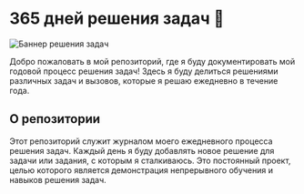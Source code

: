 # 365 дней решения задач 🚀

![Баннер решения задач](ссылка-на-ваше-изображение)

Добро пожаловать в мой репозиторий, где я буду документировать мой годовой процесс решения задач! Здесь я буду делиться решениями различных задач и вызовов, которые я решаю ежедневно в течение года.

## О репозитории
Этот репозиторий служит журналом моего ежедневного процесса решения задач. Каждый день я буду добавлять новое решение для задачи или задания, с которым я сталкиваюсь. Это постоянный проект, целью которого является демонстрация непрерывного обучения и навыков решения задач.
